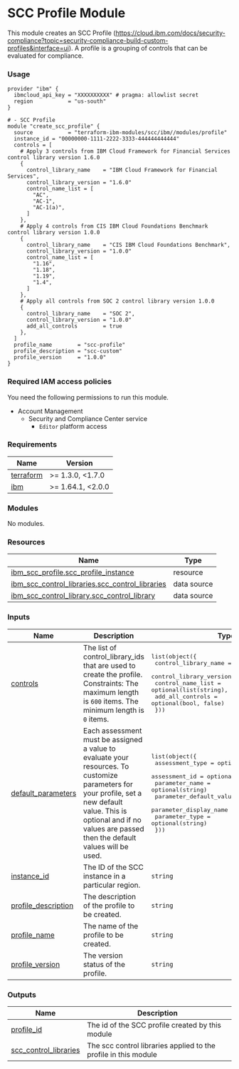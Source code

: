 # SCC Profile Module

This module creates an SCC Profile (https://cloud.ibm.com/docs/security-compliance?topic=security-compliance-build-custom-profiles&interface=ui). A profile is a grouping of controls that can be evaluated for compliance.

### Usage

```hcl
provider "ibm" {
  ibmcloud_api_key = "XXXXXXXXXX" # pragma: allowlist secret
  region           = "us-south"
}

# - SCC Profile
module "create_scc_profile" {
  source           = "terraform-ibm-modules/scc/ibm//modules/profile"
  instance_id = "00000000-1111-2222-3333-444444444444"
  controls = [
    # Apply 3 controls from IBM Cloud Framework for Financial Services control library version 1.6.0
    {
      control_library_name    = "IBM Cloud Framework for Financial Services",
      control_library_version = "1.6.0"
      control_name_list = [
        "AC",
        "AC-1",
        "AC-1(a)",
      ]
    },
    # Apply 4 controls from CIS IBM Cloud Foundations Benchmark control library version 1.0.0
    {
      control_library_name    = "CIS IBM Cloud Foundations Benchmark",
      control_library_version = "1.0.0"
      control_name_list = [
        "1.16",
        "1.18",
        "1.19",
        "1.4",
      ]
    },
    # Apply all controls from SOC 2 control library version 1.0.0
    {
      control_library_name    = "SOC 2",
      control_library_version = "1.0.0"
      add_all_controls        = true
    },
  ]
  profile_name        = "scc-profile"
  profile_description = "scc-custom"
  profile_version     = "1.0.0"
}
```

### Required IAM access policies
You need the following permissions to run this module.

- Account Management
    - Security and Compliance Center service
        - `Editor` platform access

<!-- BEGINNING OF PRE-COMMIT-TERRAFORM DOCS HOOK -->
### Requirements

| Name | Version |
|------|---------|
| <a name="requirement_terraform"></a> [terraform](#requirement\_terraform) | >= 1.3.0, <1.7.0 |
| <a name="requirement_ibm"></a> [ibm](#requirement\_ibm) | >= 1.64.1, <2.0.0 |

### Modules

No modules.

### Resources

| Name | Type |
|------|------|
| [ibm_scc_profile.scc_profile_instance](https://registry.terraform.io/providers/IBM-Cloud/ibm/latest/docs/resources/scc_profile) | resource |
| [ibm_scc_control_libraries.scc_control_libraries](https://registry.terraform.io/providers/IBM-Cloud/ibm/latest/docs/data-sources/scc_control_libraries) | data source |
| [ibm_scc_control_library.scc_control_library](https://registry.terraform.io/providers/IBM-Cloud/ibm/latest/docs/data-sources/scc_control_library) | data source |

### Inputs

| Name | Description | Type | Default | Required |
|------|-------------|------|---------|:--------:|
| <a name="input_controls"></a> [controls](#input\_controls) | The list of control\_library\_ids that are used to create the profile. Constraints: The maximum length is `600` items. The minimum length is `0` items. | <pre>list(object({<br>    control_library_name    = string<br>    control_library_version = string<br>    control_name_list       = optional(list(string), ["all_rules"])<br>    add_all_controls        = optional(bool, false)<br>  }))</pre> | `[]` | no |
| <a name="input_default_parameters"></a> [default\_parameters](#input\_default\_parameters) | Each assessment must be assigned a value to evaluate your resources. To customize parameters for your profile, set a new default value. This is optional and if no values are passed then the default values will be used. | <pre>list(object({<br>    assessment_type         = optional(string)<br>    assessment_id           = optional(string)<br>    parameter_name          = optional(string)<br>    parameter_default_value = optional(string)<br>    parameter_display_name  = optional(string)<br>    parameter_type          = optional(string)<br>  }))</pre> | `[]` | no |
| <a name="input_instance_id"></a> [instance\_id](#input\_instance\_id) | The ID of the SCC instance in a particular region. | `string` | n/a | yes |
| <a name="input_profile_description"></a> [profile\_description](#input\_profile\_description) | The description of the profile to be created. | `string` | n/a | yes |
| <a name="input_profile_name"></a> [profile\_name](#input\_profile\_name) | The name of the profile to be created. | `string` | n/a | yes |
| <a name="input_profile_version"></a> [profile\_version](#input\_profile\_version) | The version status of the profile. | `string` | n/a | yes |

### Outputs

| Name | Description |
|------|-------------|
| <a name="output_profile_id"></a> [profile\_id](#output\_profile\_id) | The id of the SCC profile created by this module |
| <a name="output_scc_control_libraries"></a> [scc\_control\_libraries](#output\_scc\_control\_libraries) | The scc control libraries applied to the profile in this module |
<!-- END OF PRE-COMMIT-TERRAFORM DOCS HOOK -->
